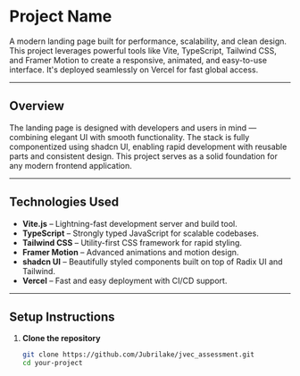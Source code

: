 # Project Name

A modern landing page built for performance, scalability, and clean design. This project leverages powerful tools like Vite, TypeScript, Tailwind CSS, and Framer Motion to create a responsive, animated, and easy-to-use interface. It's deployed seamlessly on Vercel for fast global access.

---

## Overview

The landing page is designed with developers and users in mind — combining elegant UI with smooth functionality. The stack is fully componentized using shadcn UI, enabling rapid development with reusable parts and consistent design. This project serves as a solid foundation for any modern frontend application.

---

## Technologies Used

- **Vite.js** – Lightning-fast development server and build tool.
- **TypeScript** – Strongly typed JavaScript for scalable codebases.
- **Tailwind CSS** – Utility-first CSS framework for rapid styling.
- **Framer Motion** – Advanced animations and motion design.
- **shadcn UI** – Beautifully styled components built on top of Radix UI and Tailwind.
- **Vercel** – Fast and easy deployment with CI/CD support.

---

## Setup Instructions

1. **Clone the repository**

   ```bash
   git clone https://github.com/Jubrilake/jvec_assessment.git
   cd your-project
   ```

